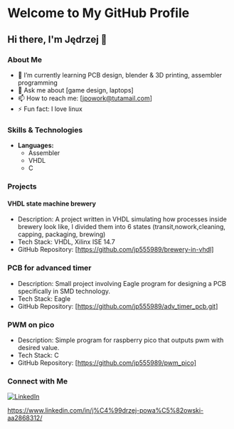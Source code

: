 # Welcome to My GitHub Profile

## Hi there, I'm Jędrzej 👋

### About Me

- 🌱 I’m currently learning PCB design, blender & 3D printing, assembler programming
- 💬 Ask me about  [game design, laptops] 
- 📫 How to reach me: [jpowork@tutamail.com]
- ⚡ Fun fact: I love linux

### Skills & Technologies

- **Languages:**
  - Assembler
  - VHDL
  - C 

### Projects

#### VHDL state machine brewery 
- Description: A project written in VHDL simulating how processes inside brewery look like, I divided them into 6 states (transit,nowork,cleaning, capping, packaging, brewing)
- Tech Stack: VHDL, Xilinx ISE 14.7
- GitHub Repository: [https://github.com/jp555989/brewery-in-vhdl]

### PCB for advanced timer
- Description: Small project involving Eagle program for designing a PCB specifically in SMD technology.
- Tech Stack: Eagle
- GitHub Repository: [https://github.com/jp555989/adv_timer_pcb.git]

### PWM on pico
- Description: Simple program for raspberry pico that outputs pwm with desired value.
- Tech Stack: C
- GitHub Repository: [https://github.com/jp555989/pwm_pico]

### Connect with Me

[![LinkedIn](https://img.shields.io/badge/LinkedIn-0077B5?style=for-the-badge&logo=linkedin&logoColor=white)]([https://www.linkedin.com/in/your-linkedin-profile](https://www.linkedin.com/in/j%C4%99drzej-powa%C5%82owski-aa2868312/))

https://www.linkedin.com/in/j%C4%99drzej-powa%C5%82owski-aa2868312/
